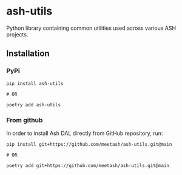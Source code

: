 # ash-utils

Python library containing common utilities used across various ASH projects.

## Installation

### PyPi

```shell
pip install ash-utils

# OR

poetry add ash-utils
```

### From github
In order to install Ash DAL directly from GitHub repository, run:
```shell
pip install git+https://github.com/meetash/ash-utils.git@main

# OR

poetry add git+https://github.com/meetash/ash-utils.git@main
```
